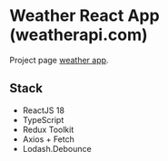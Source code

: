 # Weather React App (weatherapi.com)

Project page [weather app](https://weather-dtrust.vercel.app/).

## Stack

- ReactJS 18
- TypeScript
- Redux Toolkit
- Axios + Fetch
- Lodash.Debounce
